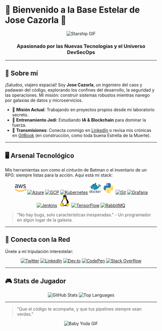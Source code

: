 # 🚀 Bienvenido a la Base Estelar de Jose Cazorla 👾

<div align="center">
  <img src="https://media.giphy.com/media/3o84stzV9QL8M2zdWU/giphy.gif" width="200" alt="Starship GIF" />
  <h3>Apasionado por las Nuevas Tecnologías y el Universo DevSecOps</h3>
</div>

---

## 🌌 Sobre mí

¡Saludos, viajero espacial! Soy **Jose Cazorla**, un ingeniero del caos y padawan del código, explorando los confines del desarrollo, la seguridad y las operaciones. Mi misión: construir sistemas robustos mientras navego por galaxias de datos y microservicios.

- 🔭 **Misión Actual**: Trabajando en proyectos propios desde mi laboratorio secreto.
- 🌱 **Entrenamiento Jedi**: Estudiando **IA & Blockchain** para dominar la fuerza.
- 📡 **Transmisiones**: Conecta conmigo en [LinkedIn](https://www.linkedin.com/in/jose-cazorla-gijón/) o revisa mis crónicas en [GitBook](https://app.gitbook.com/o/k7QYsShdQGtU4A4BIIYh/s/hRWvJhDe1Y2Q8p4jQGqV/) (en construcción, como toda buena Estrella de la Muerte).

---

## 🖥️ Arsenal Tecnológico

Mis herramientas son como el cinturón de Batman o el inventario de un RPG: siempre listas para la acción. Aquí está mi stack:

<div align="center">
  <a href="https://aws.amazon.com" target="_blank"><img src="https://raw.githubusercontent.com/devicons/devicon/master/icons/amazonwebservices/amazonwebservices-original-wordmark.svg" alt="AWS" width="40" height="40"/></a>
  <a href="https://azure.microsoft.com" target="_blank"><img src="https://www.vectorlogo.zone/logos/microsoft_azure/microsoft_azure-icon.svg" alt="Azure" width="40" height="40"/></a>
  <a href="https://cloud.google.com" target="_blank"><img src="https://www.vectorlogo.zone/logos/google_cloud/google_cloud-icon.svg" alt="GCP" width="40" height="40"/></a>
  <a href="https://kubernetes.io" target="_blank"><img src="https://www.vectorlogo.zone/logos/kubernetes/kubernetes-icon.svg" alt="Kubernetes" width="40" height="40"/></a>
  <a href="https://www.docker.com" target="_blank"><img src="https://raw.githubusercontent.com/devicons/devicon/master/icons/docker/docker-original-wordmark.svg" alt="Docker" width="40" height="40"/></a>
  <a href="https://www.python.org" target="_blank"><img src="https://raw.githubusercontent.com/devicons/devicon/master/icons/python/python-original.svg" alt="Python" width="40" height="40"/></a>
  <a href="https://git-scm.com" target="_blank"><img src="https://www.vectorlogo.zone/logos/git-scm/git-scm-icon.svg" alt="Git" width="40" height="40"/></a>
  <a href="https://grafana.com" target="_blank"><img src="https://www.vectorlogo.zone/logos/grafana/grafana-icon.svg" alt="Grafana" width="40" height="40"/></a>
  <a href="https://www.jenkins.io" target="_blank"><img src="https://www.vectorlogo.zone/logos/jenkins/jenkins-icon.svg" alt="Jenkins" width="40" height="40"/></a>
  <a href="https://www.linux.org" target="_blank"><img src="https://raw.githubusercontent.com/devicons/devicon/master/icons/linux/linux-original.svg" alt="Linux" width="40" height="40"/></a>
  <a href="https://www.tensorflow.org" target="_blank"><img src="https://www.vectorlogo.zone/logos/tensorflow/tensorflow-icon.svg" alt="TensorFlow" width="40" height="40"/></a>
  <a href="https://www.rabbitmq.com" target="_blank"><img src="https://www.vectorlogo.zone/logos/rabbitmq/rabbitmq-icon.svg" alt="RabbitMQ" width="40" height="40"/></a>
</div>

> "No hay bugs, solo características inesperadas." - Un programador en algún lugar de la galaxia.

---

## 📡 Conecta con la Red

Únete a mi tripulación interestelar:

<p align="center">
  <a href="https://twitter.com/jcazorla90" target="_blank"><img src="https://raw.githubusercontent.com/rahuldkjain/github-profile-readme-generator/master/src/images/icons/Social/twitter.svg" alt="Twitter" height="30" width="40"/></a>
  <a href="https://linkedin.com/in/jose-cazorla-gijón" target="_blank"><img src="https://raw.githubusercontent.com/rahuldkjain/github-profile-readme-generator/master/src/images/icons/Social/linked-in-alt.svg" alt="LinkedIn" height="30" width="40"/></a>
  <a href="https://dev.to/jcazorla90" target="_blank"><img src="https://cdn.jsdelivr.net/npm/simple-icons@3.0.1/icons/dev-dot-to.svg" alt="Dev.to" height="30" width="40"/></a>
  <a href="https://codepen.io/jcazorla90" target="_blank"><img src="https://raw.githubusercontent.com/rahuldkjain/github-profile-readme-generator/master/src/images/icons/Social/codepen.svg" alt="CodePen" height="30" width="40"/></a>
  <a href="https://stackoverflow.com/users/tipodeincognito" target="_blank"><img src="https://raw.githubusercontent.com/rahuldkjain/github-profile-readme-generator/master/src/images/icons/Social/stack-overflow.svg" alt="Stack Overflow" height="30" width="40"/></a>
</p>

---

## 🎮 Stats de Jugador

<div align="center">
  <img src="https://github-readme-stats.vercel.app/api?username=jcazorla90&show_icons=true&theme=radical&locale=en" alt="GitHub Stats" />
  <img src="https://github-readme-stats.vercel.app/api/top-langs/?username=jcazorla90&layout=compact&theme=radical" alt="Top Languages" />
</div>

---


> "Que el código te acompañe, y que tus pipelines siempre sean verdes."

<div align="center">
  <img src="https://media.giphy.com/media/r3knno4y8phhC/giphy.gif?cid=ecf05e47p4k7zzkvmsfnx8gt5316ruc2ie7bxl6wjlck7wol&ep=v1_gifs_search&rid=giphy.gif&ct=g" width="250" alt="Baby Yoda GIF" />
</div>

